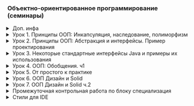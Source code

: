 ### Объектно-ориентированное программирование (семинары)
<details class="desc"><summary>Доп. инфа</summary>

[pom.xml](https://github.com/crasher307/java-oop/blob/master/pom.xml)

</details>
<details class="desc"><summary>Урок 1. Принципы ООП: Инкапсуляция, наследование, полиморфизм</summary>

~~[Работа во время семинара](https://github.com/crasher307/java-oop/tree/master/src/main/java/lesson1/work)~~\
[Домашнее задание](https://github.com/crasher307/java-oop/tree/master/src/main/java/lesson1/homework)
```java
// Создать класс Товар, имеющий переменные имя, цена, рейтинг.
class Product {
    String name;
    double price;
    double rating;
}
// Создать класс Категория, имеющий переменные имя и массив товаров. Создать несколько объектов класса Категория.
class Category {
    String name;
    ArrayList<Product> products; // товары
}
// Создать класс Basket, содержащий массив купленных товаров.
class Basket {
    ArrayList<Product> products; // товары в корзине
    
    void add(Product product); // добавить товар в корзину
    void remove(Product product); // удалить товар из корзины
}
// Создать класс User, содержащий логин, пароль и объект класса Basket. Создать несколько объектов класса User.
class User {
    String login;
    String password;
    Basket basket = new Basket(); // корзина товаров
}
// Вывести на консоль каталог продуктов. (все продукты магазина)
// Вывести на консоль покупки посетителей магазина. (После покупки у пользователя добавляется товар, а из магазина - удаляется)
```

</details>
<details class="desc"><summary>Урок 2. Принципы ООП: Абстракция и интерфейсы. Пример проектирования</summary>

~~[Работа во время семинара](https://github.com/crasher307/java-oop/tree/master/src/main/java/lesson2/work)~~\
[Домашнее задание](https://github.com/crasher307/java-oop/tree/master/src/main/java/lesson2/homework)
```java
// Создайте три класса: Человек, Кот, Робот, которые наследуются от одного класса.
// Эти классы должны уметь бегать и прыгать, все также с выводом информации о действии в консоль.
abstract class Player {
    double maxRun; // Макс. дальность бега
    double maxJump; // Макс. высота прыжка
    
    void run();
    void jump();
}
class People extends Player {}
class Cat extends Player {}
class Robot extends Player {}
// Создайте два класса: беговая дорожка и стена, при прохождении через которые, участники должны выполнять соответствующие действия (бежать или прыгать), результат выполнения печатаем в консоль (успешно пробежал, не смог пробежать и т.д.).
// У препятствий есть длина (для дорожки) или высота (для стены),а у участников ограничения на бег и прыжки.
abstract class Obstacle {
    int value; // размер препятсвия (длина/высота)
}
class Track extends Obstacle {}
class Wall extends Obstacle {}
// Создайте два массива: с участниками и препятствиями, и заставьте всех участников пройти этот набор препятствий.
// Если участник не смог пройти одно из препятствий, то дальше по списку он препятствий не идет.
class Main {
    ArrayList<Player> players = new ArrayList<>(List.of(
            new People(),
            new Cat(),
            new Robot()
    ));
    ArrayList<Obstacle> obstacles = new ArrayList<>(List.of(
            new Track(),
            new Wall()
    ));
}
```

</details>
<details class="desc"><summary>Урок 3. Некоторые стандартные интерфейсы Java и примеры их использования</summary>

[Работа во время семинара](https://github.com/crasher307/java-oop/tree/master/src/main/java/lesson3/work)\
[Домашнее задание](https://github.com/crasher307/java-oop/tree/master/src/main/java/lesson3/homework)
```text
1. Доделать вариации с игрой на английском/русском языке, сигнатуры уже приведены в прикрепленном файле
2. Улучшить интерфейсную часть игры
3. * создать историю ходов и по окончании игры вывести её, в зависимости от ответа пользователя (y-вывести, n -выводить не следует)
```

</details>
<details class="desc"><summary>Урок 4. ООП: Обобщения. ч1</summary>

~~[Работа во время семинара](https://github.com/crasher307/java-oop/tree/master/src/main/java/lesson4/work)~~\
[Домашнее задание](https://github.com/crasher307/java-oop/tree/master/src/main/java/lesson4/homework)
```text
1. Расширить класс калькулятор на умножение
2. Расширить класс калькулятор на деление
3. Расширить класс калькулятор на бинарный перевод(принимаемые значения как стринг, так и инт - тут необходимо подумать как наилучшим образом реализовать, что будет если будут приниматься округляемые Double/Float (округляемые -> с нулем на конце прим. 3.0 , 4.0 и тд т))
```

</details>
<details class="desc"><summary>Урок 5. От простого к практике</summary>

~~[Работа во время семинара](https://github.com/crasher307/java-oop/tree/master/src/main/java/lesson5/work)~~\
[Домашнее задание](https://github.com/crasher307/java-oop/tree/master/src/main/java/lesson5/homework)
```text
Задание
1. Создать класс УчебнаяГруппа содержащая в себе поля Преподаватель и список Студентов
2. Создать класс УчебнаяГруппаСервис, в котором реализована функция(входные параметры - (Teacher, List<Strudent>)) формирования из Студентов и Преподавателя УчебнойГруппы и возвращения его
3. Создать метод в Контроллере, в котором агрегируются функции получения списка студентов (их id) и преподавателя (его id) и формирования учебной группы, путем вызова метода из сервиса
4. Все вышеуказанное создать согласно принципам ООП пройдённым на семинаре
Формат сдачи: ссылка на гитхаб проект
```
- [класс УчебнаяГруппа](https://github.com/crasher307/java-oop/tree/master/src/main/java/lesson5/homework/model/ModelGroup.java)
- [класс УчебнаяГруппаСервис](https://github.com/crasher307/java-oop/tree/master/src/main/java/lesson5/homework/controller/ServiceGroup.java)
- [метод в Контроллере](https://github.com/crasher307/java-oop/tree/master/src/main/java/lesson5/homework/controller/Group.java) - `create(int number, Teacher teacher, List<Student> students)`

</details>
<details class="desc"><summary>Урок 6. ООП Дизайн и Solid</summary>

~~[Работа во время семинара](https://github.com/crasher307/java-oop/tree/master/src/main/java/lesson6/work)~~\
[Домашнее задание](https://github.com/crasher307/java-oop/tree/master/src/main/java/lesson6/homework)
```text
Дз на закрепление:
Взять реализованный код в рамках последнего семинара (5) и продемонстрировать применение принципов, усвоенных на семинаре.
Нужно в проекте прокомментировать участки кода, которые рефакторим, какой принцип применяем и почему
```

</details>
<details class="desc"><summary>Урок 7. ООП Дизайн и Solid ч.2</summary>

~~[Работа во время семинара](https://github.com/crasher307/java-oop/tree/master/src/main/java/lesson7/work)~~\
[Домашнее задание](https://github.com/crasher307/java-oop/tree/master/src/main/java/lesson7/homework)
```text
Итоговое домашнее задание по курсу:
- Создать проект калькулятора комплексных чисел (достаточно сделать сложение, умножение и деление).
- Применить при создании программы архитектурные паттерны, добавить логирование калькулятора.
- Соблюдать принципы SOLID, паттерны проектирования.
Можно выбрать другой язык программирования, например C# или Python, если выбран язык, отличный от JAVA, то необходимо
написать документ, каким образом можно запустить приложение (что необходимо установить, каким образом запускать и т.п.)
```

</details>
<details class="desc"><summary>Промежуточная контрольная работа по блоку специализация</summary>

[Магазин игрушек (Java)](https://github.com/crasher307/java-oop/tree/master/src/main/java/controlWork)
```text
Информация о проекте
Необходимо написать проект, для розыгрыша в магазине игрушек. Функционал должен содержать добавление новых игрушек
и задания веса для выпадения игрушек.

Задание
1) Напишите класс-конструктор у которого принимает минимум 3 строки, содержащие три поля id игрушки, текстовое
название и частоту выпадения игрушки
2) Из принятой строки id и частоты выпадения(веса) заполнить минимум три массива.
3) Используя API коллекцию: java.util.PriorityQueue добавить элементы в коллекцию
4) Организовать общую очередь
5) Вызвать Get 10 раз и записать результат в файл

Подсказка:
В метод put передаете последовательно несколько строк: 1 2 конструктор; 2 2 робот; 3 6 кукла.
Метод Get должен случайно вернуть либо “2”, либо “3” и соответствии с весом: в 20% случаях выходит единица, в 20%
двойка, и в 60% тройка.
```

</details>
<details class="desc"><summary>Стили для IDE</summary>

<style>
.desc {
    margin: 0 0 0 1em;
    padding: 0 0 1em;
}
.desc summary {
    margin: 0 0 -1em;
    list-style-position: outside;
    cursor: pointer;
    
}
.desc pre {
    border: 1px solid #37b;
    margin: -1em 0 1.5em;
    padding: 0.3em 0.6em;
}
</style>

</details>